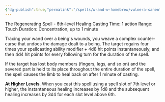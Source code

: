 ```yaml
---
{"dg-publish":true,"permalink":"/spells/w-and-w-homebrew/vulnera-sanentur/"}
---
```


The Regenerating Spell - 6th-level Healing
Casting Time: 1 action
Range: Touch
Duration: Concentration, up to 1 minute

Tracing your wand over a being's wounds, you weave a complex counter-curse that undoes the damage dealt to a being. The target regains four times your spellcasting ability modifier + 4d8 hit points instantaneously, and then 4d4 hit points for every following turn for the duration of the spell.

If the target has lost body members (fingers, legs, and so on) and the severed part is held to its place throughout the entire duration of the spell, the spell causes the limb to heal back on after 1 minute of casting.

**At Higher Levels**. When you cast this spell using a spell slot of 7th level or higher, the instantaneous healing increases by 1d8 and the subsequent healing increases by 3d4 for each slot level above 6th.